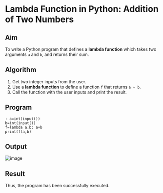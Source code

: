 # Lambda Function in Python: Addition of Two Numbers

##  Aim
To write a Python program that defines a **lambda function** which takes two arguments `a` and `b`, and returns their sum.

##  Algorithm
1. Get two integer inputs from the user.
2. Use a **lambda function** to define a function `f` that returns `a + b`.
3. Call the function with the user inputs and print the result.

##  Program
~~~
: a=int(input()) 
b=int(input()) 
f=lambda a,b: a+b 
print(f(a,b)
~~~

## Output
![image](https://github.com/user-attachments/assets/494a4c7a-d69d-4254-9a56-f5bdafef7792)

## Result
Thus, the program has been successfully executed. 
